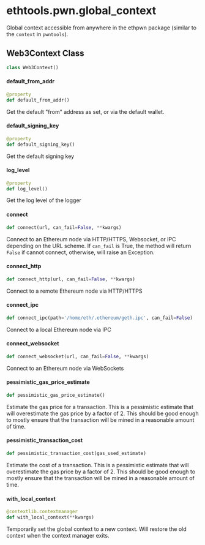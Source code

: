 <a id="ethtools.pwn.global_context"></a>

# ethtools.pwn.global\_context

Global context accessible from anywhere in the ethpwn package (similar to the `context` in `pwntools`).

<a id="ethtools.pwn.global_context.Web3Context"></a>

## Web3Context Class

```python
class Web3Context()
```

<a id="ethtools.pwn.global_context.Web3Context.default_from_addr"></a>

#### default\_from\_addr

```python
@property
def default_from_addr()
```

Get the default "from" address as set, or via the default wallet.

<a id="ethtools.pwn.global_context.Web3Context.default_signing_key"></a>

#### default\_signing\_key

```python
@property
def default_signing_key()
```

Get the default signing key

<a id="ethtools.pwn.global_context.Web3Context.log_level"></a>

#### log\_level

```python
@property
def log_level()
```

Get the log level of the logger

<a id="ethtools.pwn.global_context.Web3Context.connect"></a>

#### connect

```python
def connect(url, can_fail=False, **kwargs)
```

Connect to an Ethereum node via HTTP/HTTPS, Websocket, or IPC depending on the URL scheme.
If `can_fail` is True, the method will return `False` if cannot connect, otherwise, will raise an Exception.

<a id="ethtools.pwn.global_context.Web3Context.connect_http"></a>

#### connect\_http

```python
def connect_http(url, can_fail=False, **kwargs)
```

Connect to a remote Ethereum node via HTTP/HTTPS

<a id="ethtools.pwn.global_context.Web3Context.connect_ipc"></a>

#### connect\_ipc

```python
def connect_ipc(path='/home/eth/.ethereum/geth.ipc', can_fail=False)
```

Connect to a local Ethereum node via IPC

<a id="ethtools.pwn.global_context.Web3Context.connect_websocket"></a>

#### connect\_websocket

```python
def connect_websocket(url, can_fail=False, **kwargs)
```

Connect to an Ethereum node via WebSockets

<a id="ethtools.pwn.global_context.Web3Context.pessimistic_gas_price_estimate"></a>

#### pessimistic\_gas\_price\_estimate

```python
def pessimistic_gas_price_estimate()
```

Estimate the gas price for a transaction. This is a pessimistic estimate that will
overestimate the gas price by a factor of 2. This should be good enough to mostly
ensure that the transaction will be mined in a reasonable amount of time.

<a id="ethtools.pwn.global_context.Web3Context.pessimistic_transaction_cost"></a>

#### pessimistic\_transaction\_cost

```python
def pessimistic_transaction_cost(gas_used_estimate)
```

Estimate the cost of a transaction. This is a pessimistic estimate that will
overestimate the gas price by a factor of 2. This should be good enough to mostly
ensure that the transaction will be mined in a reasonable amount of time.

<a id="ethtools.pwn.global_context.with_local_context"></a>

#### with\_local\_context

```python
@contextlib.contextmanager
def with_local_context(**kwargs)
```

Temporarily set the global context to a new context. Will restore the old context when the
context manager exits.